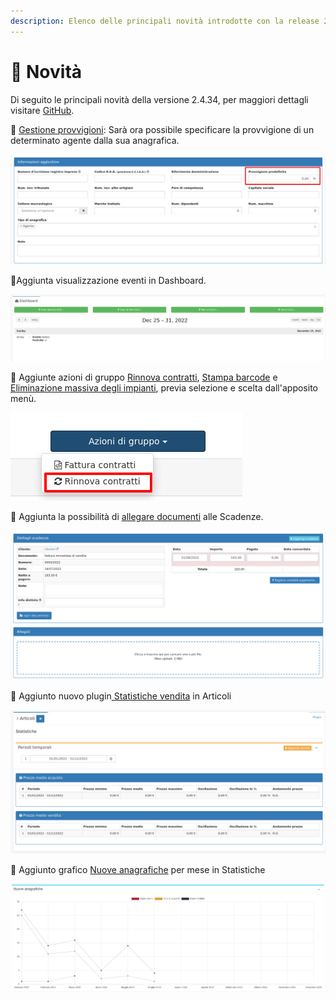```yaml
---
description: Elenco delle principali novità introdotte con la release 2.4.34.
---
```


# 📣 Novità

Di seguito le principali novità della versione 2.4.34, per maggiori dettagli visitare [GitHub](https://github.com/devcode-it/openstamanager/releases/tag/v2.4.33).

:rocket: [Gestione provvigioni](https://docs.openstamanager.com/openstamanager/modules/anagrafiche/modifica#informazioni-aggiuntive): Sarà ora possibile specificare la provvigione di un determinato agente dalla sua anagrafica.&#x20;

![](<.gitbook/assets/immagine (101).png>)

:rocket:Aggiunta visualizzazione eventi in Dashboard.

![](<.gitbook/assets/immagine (115).png>)

:rocket: Aggiunte azioni di gruppo [Rinnova contratti](https://docs.openstamanager.com/openstamanager/modules/vendite/contratti/azioni-aggiuntive#rinnova-contratti), [Stampa barcode](https://docs.openstamanager.com/openstamanager/modules/magazzino/articoli-1/azioni-aggiuntive#stampa-etichette) e [Eliminazione massiva degli impianti](https://docs.openstamanager.com/openstamanager/modules/impianti/azioni-aggiuntive#eliminazione-massiva), previa selezione e scelta dall'apposito menù.

&#x20;                                                  <img src=".gitbook/assets/immagine (40) (1).png" alt="" data-size="original">

:rocket: Aggiunta la possibilità di [allegare documenti](https://docs.openstamanager.com/openstamanager/modules/contabilita/scadenzario#modifica) alle Scadenze.

![](<.gitbook/assets/immagine (152) (1).png>)

:rocket: Aggiunto nuovo plugin[ Statistiche vendita](https://docs.openstamanager.com/openstamanager/modules/magazzino/articoli-1/plugin/statistiche) in Articoli

![](<.gitbook/assets/immagine (96).png>)

:rocket: Aggiunto grafico [Nuove anagrafiche](https://docs.openstamanager.com/openstamanager/modules/statistiche#nuove-anagrafiche) per mese in Statistiche

![](<.gitbook/assets/immagine (56).png>)
